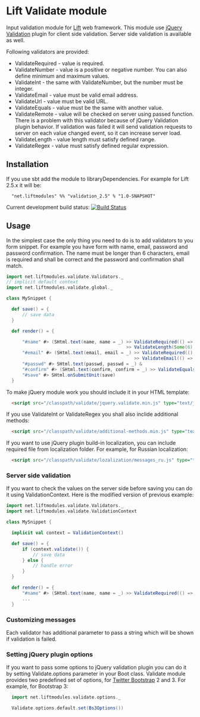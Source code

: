 # Lift Validate module

  Input validation module for [Lift](http://liftweb.net) web framework.  This module use [jQuery Validation](http://www.jqueryvalidation.org) plugin for client side validation.  Server side validation is available as well.

  Following validators are provided:

  * ValidateRequired - value is required.
  * ValidateNumber - value is a positive or negative number. You can also define minimum and maximum values.
  * ValidateInt - the same with ValidateNumber, but the number must be integer.
  * ValidateEmail - value must be valid email address.
  * ValidateUrl - value must be valid URL.
  * ValidateEquals - value must be the same with another value.
  * ValidateRemote - value will be checked on server using passed function.  There is a problem with this validator because of jQuery Validation plugin behavior.  If validation was failed it will send validation requests to server on each value changed event, so it can increase server load.
  * ValidateLength - value length must satisfy defined range.
  * ValidateRegex - value must satisfy defined regular expression.

## Installation

  If you use sbt add the module to libraryDependencies. For example for Lift 2.5.x it will be:

```
  "net.liftmodules" %% "validation_2.5" % "1.0-SNAPSHOT"
```

  Current development build status:
  [![Build Status](https://travis-ci.org/limansky/lift-validate.svg?branch=master)](https://travis-ci.org/limansky/lift-validate)

## Usage

  In the simplest case the only thing you need to do is to add validators to you form snippet. For example you have form with name, email, password and password confirmation. The name must be longer than 6 characters, email is required and shall be correct and the password and confirmation shall match.

```Scala
import net.liftmodules.validate.Validators._
// implicit default context
import net.liftmodules.validate.global._

class MySnippet {

  def save() = {
      // save data
  }

  def render() = {

      "#name" #> (SHtml.text(name, name = _) >> ValidateRequired(() => name)
                                             >> ValidateLength(Some(6), None, () => name)) &
      "#email" #> (SHtml.text(email, email = _) >> ValidateRequired(() => email)
                                                >> ValidateEmail(() => email)) &
      "#passwd" #> SHtml.text(passwd, passwd = _) &
      "#confirm" #> (SHtml.text(confirm, confirm = _) >> ValidateEquals(() => confirm, () => passwd, "#passwd")) &
      "#save" #> SHtml.onSubmitUnit(save)
  }
```

  To make jQuery module work you should include it in your HTML template:

```html
  <script src="/classpath/validate/jquery.validate.min.js" type="text/javascript"></script>
```

If you use ValidateInt or ValidateRegex you shall also inclide additional methods:

```html
  <script src="/classpath/validate/additional-methods.min.js" type="text/javascript"></script>
```

If you want to use jQuery plugin build-in localization, you can include required file from localization folder. For example, for Russian localization:

```html
  <script src="/classpath/validate/lozalization/messages_ru.js" type="text/javascript"></script>
```

### Server side validation

  If you want to check the values on the server side before saving you can do it using ValidationContext.  Here is the modified version of previous example:

```Scala
import net.liftmodules.validate.Validators._
import net.liftmodules.validate.ValidationContext

class MySnippet {

  implicit val context = ValidationContext()

  def save() = {
      if (context.validate()) {
          // save data
      } else {
          // handle error
      }
  }

  def render() = {
      "#name" #> (SHtml.text(name, name = _) >> ValidateRequired(() => name) >> ValidateLength(Some(6), None, () => name)) &
      ...
  }
```

### Customizing messages

  Each validator has additional parameter to pass a string which will be shown if validation is failed.

### Setting jQuery plugin options

  If you want to pass some options to jQuery validation plugin you can do it by setting Validate.options parameter in your Boot class.  Validate module provides two predefined set of options, for [Twitter Bootstrap](http://getbootstrap.com) 2 and 3. For example, for Bootstrap 3:

```Scala
  import net.liftmodules.validate.options._

  Validate.options.default.set(Bs3Options())
```
